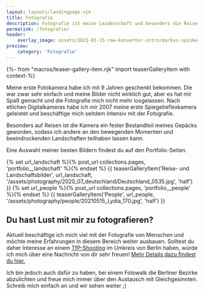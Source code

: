 ```yaml
---
layout: layouts/landingpage.njk
title: Fotografie
description: Fotografie ist meine Leidenschaft und besonders die Reise- und Landschaftsfotografie hat es mir angetan.
permalink: /fotografie/
header:
    overlay_image: assets/2021-01-15-raw-konverter-intro/markus-spiske-nfwBWcaFAYg-unsplash.jpg
preview:
    category: 'Fotografie'
---
```

{%- from "macros/teaser-gallery-item.njk" import teaserGalleryItem with context-%}
<div class="p-4 bg-gray-100 text-gray-700">
  <div class="container p-4 my-4 text-base sm:text-lg md:text-xl">
    <p class="mb-4">
        Meine erste Fotokamera habe ich mit 9 Jahren geschenkt bekommen.
        Die war zwar sehr einfach und meine Bilder nicht wirklich gut, aber es hat mir Spaß gemacht und die Fotografie mich nicht mehr losgelassen.
        Nach etlichen Digitalkameras habe ich mir 2007 meine erste Spiegelreflexkamera geleistet und beschäftige mich seitdem intensiv mit der Fotografie.
    </p>
    <p class="mb-4">
        Besonders auf Reisen ist die Kamera ein fester Bestandteil meines Gepäcks geworden,
        sodass ich andere an den bewegenden Momenten und beeindruckenden Landschaften teilhaben lassen kann.
    </p>
    <p class="mb-4">
        Eine Auswahl meiner besten Bildern findest du auf den Portfolio-Seiten.
    </p>

<div class="flex flex-wrap justify-center">
{% set url_landschaft %}{% post_url collections.pages, 'portfolio__landschaft' %}{% endset %}
{{ teaserGalleryItem('Reise- und Landschaftsbilder', url_landschaft, '/assets/photography/2020_07_deutschland/Deutschland_0535.jpg', 'half') }}
{% set url_people %}{% post_url collections.pages, 'portfolio__people' %}{% endset %}
{{ teaserGalleryItem('People', url_people, '/assets/photography/people/20210515_Lydia_170.jpg', 'half') }}
</div>

<h2 class="mb-6 mt-12">Du hast Lust mit mir zu fotografieren?</h2>
<p class="mb-4">
    Aktuell beschäftige ich mich viel mit der Fotografie von Menschen und möchte meine Erfahrungen in diesem Bereich weiter ausbauen.
    Solltest du daher Interesse an einem <a href="{% post_url collections.pages, 'tfp-shooting' %}" class="text-red-900">TfP-Shooting</a> im Umkreis von Berlin haben, würde ich mich über eine Nachricht von dir sehr freuen!
    <a href="{% post_url collections.pages, 'tfp-shooting' %}" class="text-red-900">Mehr Details dazu findest du hier.</a>
</p>
<p>
    Ich bin jedoch auch dafür zu haben, bei einem Fotowalk die Berliner Bezirke abzulichten und freue mich immer über den Austausch mit Gleichgesinnten.
    Schreib mich einfach an und wir sehen weiter ;)
</p>
  </div>
</div>
